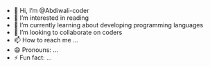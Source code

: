 - 👋 Hi, I’m @Abdiwali-coder
- 👀 I’m interested in reading
- 🌱 I’m currently learning about developing programming languages
- 💞️ I’m looking to collaborate on coders
- 📫 How to reach me ...
- 😄 Pronouns: ...
- ⚡ Fun fact: ...

<!---
Abdiwali-coder/Abdiwali-coder is a ✨ special ✨ repository because its `README.md` (this file) appears on your GitHub profile.
You can click the Preview link to take a look at your changes.
--->
